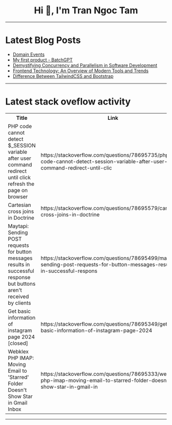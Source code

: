 <h1 align="center">Hi 👋, I'm Tran Ngoc Tam</h1>

---

# Latest Blog Posts 
<!-- BLOG-POST-LIST:START -->
- [Domain Events](https://dev.to/ben-witt/domain-events-2772)
- [My first product - BatchGPT](https://dev.to/penguin_dev/my-first-product-batchgpt-4dl8)
- [Demystifying Concurrency and Parallelism in Software Development](https://dev.to/ruzny_ma/demystifying-concurrency-and-parallelism-in-software-development-25cm)
- [Frontend Technology: An Overview of Modern Tools and Trends](https://dev.to/matthew1/frontend-technology-an-overview-of-modern-tools-and-trends-2boc)
- [Difference Between TailwindCSS and Bootstrap](https://dev.to/darshan_kumar_c9883cffc18/difference-between-tailwindcss-and-bootstrap-2dei)
<!-- BLOG-POST-LIST:END -->

---

# Latest stack oveflow activity
<table>
  <tr><th>Title</th><th>Link</th></tr>
  <!-- STACKOVERFLOW:START --><tr><td>PHP code cannot detect $_SESSION variable after user command redirect until click refresh the page on browser</td><td>https://stackoverflow.com/questions/78695735/php-code-cannot-detect-session-variable-after-user-command-redirect-until-clic</td></tr><tr><td>Cartesian cross joins in Doctrine</td><td>https://stackoverflow.com/questions/78695579/cartesian-cross-joins-in-doctrine</td></tr><tr><td>Maytapi: Sending POST requests for button messages results in successful response but buttons aren&#39;t received by clients</td><td>https://stackoverflow.com/questions/78695499/maytapi-sending-post-requests-for-button-messages-results-in-successful-respons</td></tr><tr><td>Get basic information of instagram page 2024 [closed]</td><td>https://stackoverflow.com/questions/78695349/get-basic-information-of-instagram-page-2024</td></tr><tr><td>Webklex PHP IMAP: Moving Email to &#39;Starred&#39; Folder Doesn&#39;t Show Star in Gmail Inbox</td><td>https://stackoverflow.com/questions/78695333/webklex-php-imap-moving-email-to-starred-folder-doesnt-show-star-in-gmail-in</td></tr><!-- STACKOVERFLOW:END -->
</table>

---


